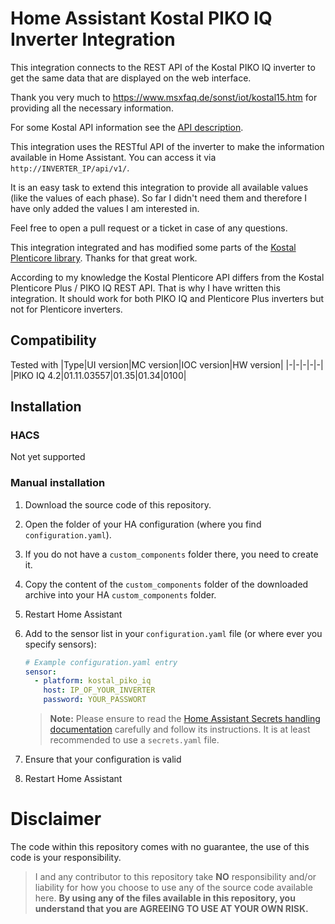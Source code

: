 # Home Assistant Kostal PIKO IQ Inverter Integration

This integration connects to the REST API of the Kostal PIKO IQ inverter
to get the same data that are displayed on the web interface.

Thank you very much to https://www.msxfaq.de/sonst/iot/kostal15.htm for providing all the necessary information.

For some Kostal API information see the [API description](docs/api.yaml).

This integration uses the RESTful API of the inverter to make the information available in Home Assistant. You can access it via `http://INVERTER_IP/api/v1/`.

It is an easy task to extend this integration to provide all available values (like the values of each phase).
So far I didn't need them and therefore I have only added the values I am interested in.

Feel free to open a pull request or a ticket in case of any questions.

This integration integrated and has modified some parts of the [Kostal Plenticore library](https://github.com/ITTV-tools/kostalplenticorepy). Thanks for that great work.

According to my knowledge the Kostal Plenticore API differs from the Kostal Plenticore Plus / PIKO IQ REST API. That is why I have written this integration. It should work for both PIKO IQ and Plenticore Plus inverters but not for Plenticore inverters.

## Compatibility
Tested with
|Type|UI version|MC version|IOC version|HW version|
|-|-|-|-|-|
|PIKO IQ 4.2|01.11.03557|01.35|01.34|0100|

## Installation
### HACS
Not yet supported

### Manual installation
1. Download the source code of this repository.
1. Open the folder of your HA configuration (where you find `configuration.yaml`).
1. If you do not have a `custom_components` folder there, you need to create it.
1. Copy the content of the `custom_components` folder of the downloaded archive into your HA `custom_components` folder.
1. Restart Home Assistant
1. Add to the sensor list in your `configuration.yaml` file (or where ever you specify sensors):
    ```yaml
    # Example configuration.yaml entry
    sensor:
      - platform: kostal_piko_iq
        host: IP_OF_YOUR_INVERTER
        password: YOUR_PASSWORT
    ```

    > **Note:** Please ensure to read the [Home Assistant Secrets handling documentation](https://www.home-assistant.io/docs/configuration/secrets/) carefully and follow its instructions. It is at least recommended to use a `secrets.yaml` file.
1. Ensure that your configuration is valid
1. Restart Home Assistant

# Disclaimer
The code within this repository comes with no guarantee, the use of this code is your responsibility.

> I and any contributor to this repository take **NO** responsibility and/or liability for how you choose to use any of the source code available here. **By using any of the files available in this repository, you understand that you are AGREEING TO USE AT YOUR OWN RISK.**